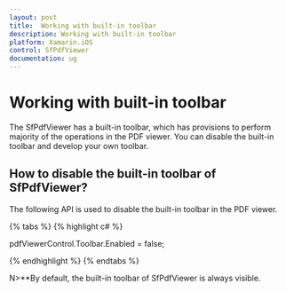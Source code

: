 ```yaml
---
layout: post
title:  Working with built-in toolbar
description: Working with built-in toolbar
platform: Xamarin.iOS
control: SfPdfViewer
documentation: ug
---
```


# Working with built-in toolbar

The SfPdfViewer has a built-in toolbar, which has provisions to perform majority of the operations in the PDF viewer. You  can disable the built-in toolbar and develop your own toolbar.

## How to disable the built-in toolbar of SfPdfViewer?

The following API is used to disable the built-in toolbar in the PDF viewer.


{% tabs %}
{% highlight c# %}

pdfViewerControl.Toolbar.Enabled = false;

{% endhighlight %}
{% endtabs %}

N>**By default, the built-in toolbar of SfPdfViewer is always visible.

